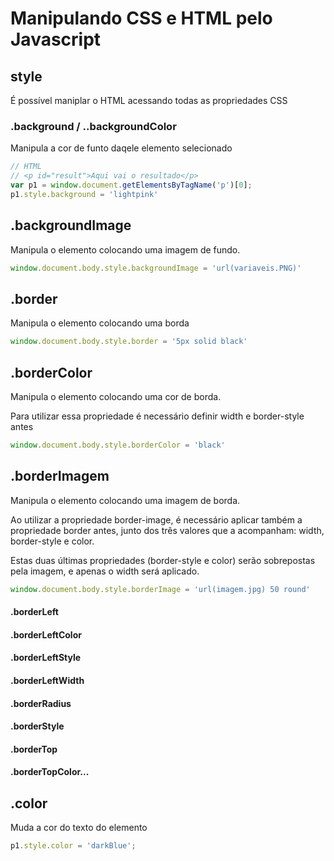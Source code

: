 # Manipulando CSS e HTML pelo Javascript

## style

É possível maniplar o HTML acessando todas as propriedades CSS

### .background / ..backgroundColor

Manipula a cor de funto daqele elemento selecionado

````js
// HTML
// <p id="result">Aqui vai o resultado</p>
var p1 = window.document.getElementsByTagName('p')[0];
p1.style.background = 'lightpink'
````

## .backgroundImage

Manipula o elemento colocando uma imagem de fundo.

````js
window.document.body.style.backgroundImage = 'url(variaveis.PNG)'
````

## .border

Manipula o elemento colocando uma borda

````js
window.document.body.style.border = '5px solid black'
````

## .borderColor

Manipula o elemento colocando uma cor de borda.

Para utilizar essa propriedade é necessário definir width e border-style antes 

````js
window.document.body.style.borderColor = 'black'
````

## .borderImagem

Manipula o elemento colocando uma imagem de borda.

Ao utilizar a propriedade border-image, é necessário aplicar também a propriedade border antes, junto dos três valores que a acompanham: width, border-style e color.

Estas duas últimas propriedades (border-style e color) serão sobrepostas pela imagem, e apenas o width será aplicado. 

````js
window.document.body.style.borderImage = 'url(imagem.jpg) 50 round'
````

#### .borderLeft
#### .borderLeftColor
#### .borderLeftStyle
#### .borderLeftWidth
#### .borderRadius
#### .borderStyle
#### .borderTop
#### .borderTopColor...

## .color

Muda a cor do texto do elemento

````js
p1.style.color = 'darkBlue';
````
